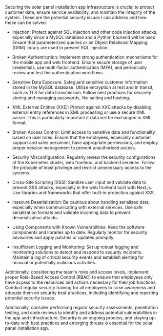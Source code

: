 Securing the solar panel installation app infrastructure is crucial to protect customer data, ensure service availability, and maintain the integrity of the system. These are the potential security issues I can address and how these can be solved:

- Injection: Protect against SQL injection and other code injection attacks, especially since a MySQL database and a Python backend will be used. Ensure that parameterized queries or an Object Relational Mapping (ORM) library are used to prevent SQL injection.

- Broken Authentication: Implement strong authentication mechanisms for the mobile app and web frontend. Ensure secure storage of user credentials, use multi-factor authentication (MFA), and periodically review and test the authentication workflows.

- Sensitive Data Exposure: Safeguard sensitive customer information stored in the MySQL database. Utilize encryption at rest and in transit, such as TLS for data transmission. Follow best practices for securely storing and managing passwords, like salting and hashing.

- XML External Entities (XXE): Protect against XXE attacks by disabling external entity references in XML processing or use a secure XML parser. This is particularly important if data will be exchanged in XML format.

- Broken Access Control: Limit access to sensitive data and functionality based on user roles. Ensure that the employees, especially customer support and sales personnel, have appropriate permissions, and employ proper session management to prevent unauthorized access.

- Security Misconfiguration: Regularly review the security configurations of the Kubernetes cluster, web frontend, and backend services. Follow the principle of least privilege and restrict unnecessary access to the systems.

- Cross-Site Scripting (XSS): Sanitize user input and validate data to prevent XSS attacks, especially in the web frontend built with Next.js. Use libraries and frameworks that offer built-in protection against XSS.

- Insecure Deserialization: Be cautious about handling serialized data, especially when communicating with external services. Use safe serialization formats and validate incoming data to prevent deserialization attacks.

- Using Components with Known Vulnerabilities: Keep the software components and libraries up to date. Regularly monitor for security advisories and apply patches or updates promptly.

- Insufficient Logging and Monitoring: Set up robust logging and monitoring solutions to detect and respond to security incidents. Maintain a log of critical security events and establish alerting for unusual or potentially malicious activities.

Additionally, considering the team's roles and access levels, implement proper Role-Based Access Control (RBAC) to ensure that employees only have access to the resources and actions necessary for their job functions. Conduct regular security training for all employees to raise awareness and educate them on security best practices, including identifying and reporting potential security issues.

Additionally, consider performing regular security assessments, penetration testing, and code reviews to identify and address potential vulnerabilities in the app and infrastructure. Security is an ongoing process, and staying up-to-date with best practices and emerging threats is essential for the solar panel installation app.
